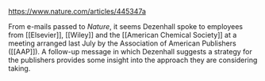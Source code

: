 https://www.nature.com/articles/445347a

From e-mails passed to _Nature_, it seems Dezenhall spoke to employees from [[Elsevier]], [[Wiley]] and the [[American Chemical Society]] at a meeting arranged last July by the Association of American Publishers ([[AAP]]). A follow-up message in which Dezenhall suggests a strategy for the publishers provides some insight into the approach they are considering taking.


